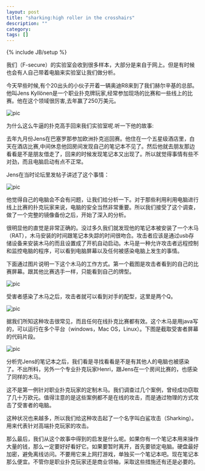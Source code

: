 ```yaml
---
layout: post
title: "sharking:high roller in the crosshairs"
description: ""
category: 
tags: []
---
```

{% include JB/setup %}

我们（F-secure）的实验室会收到很多样本，大部分是来自于网上。但是有时候也会有人自己带着电脑来实验室让我们做分析。

今天早些时候,有个20出头的小伙子开着一辆奥迪R8来到了我们赫尔辛基的总部。他叫Jens Kyllönen是一个职业扑克牌玩家,经常参加现场的比赛和一些线上的比赛。他在这个领域很厉害,去年赢了250万美元。

![pic]({{site.img_url}}poke.png)

为什么这么牛逼的扑克高手回来我们实验室呢.听一下他的故事:

去年九月份Jens在巴塞罗那参加欧洲扑克巡回赛。他住在一个五星级酒店里，白天在酒店比赛,中间休息他回房间发现自己的笔记本不见了。然后他就去朋友那边看看是不是朋友借走了，回来的时候发现笔记本又出现了。所以就觉得事情有些不对劲，而且电脑启动有点不正常。

Jens在当时论坛里发帖子讲述了这个事情：

![pic]({{site.img_url}}poke2.png)

他觉得自己的电脑会不会有问题，让我们给分析一下。对于那些利用利用电脑进行线上比赛的扑克玩家来说，电脑的安全当然非常重要。所以我们接受了这个调查，做了一个完整的镜像备份之后，开始了深入的分析。

很明显他的直觉是非常正确的。没过多久我们就发现他的笔记本被安装了一个木马（RAT），木马安装的时间跟笔记本失踪的时间很吻合。攻击者应该是通过usb存储设备来安装木马的而且设置成了开机自动启动。木马是一种允许攻击者远程控制和监控电脑的程序，可以看到电脑屏幕以及任何被感染电脑上发生的事情。

下面通过图片说明一下这个木马的工作方式。第一个截图是攻击者看到的自己的比赛屏幕。跟其他比赛选手一样，只能看到自己的牌型。

![pic]({{site.img_url}}poke3.png)

受害者感染了木马之后，攻击者就可以看到对手的配型，这里是两个Q。

![pic]({{site.img_url}}poke4.png)

据我们所知这种攻击很常见，而且任何在线扑克比赛都有效。这个木马是用java写的，可以运行在多个平台（windows，Mac OS，Linux）。下图是截取受害者屏幕的代码片段。

![pic]({{site.img_url}}poke5.png)

分析完Jens的笔记本之后，我们看是寻找看看是不是有其他人的电脑也被感染了。不出所料，另外一个专业扑克玩家Henri，跟Jens在一个房间比赛的，也感染了同样的木马。

这不是第一例针对职业扑克玩家的定制木马。我们调查过几个案例，曾经成功窃取了几十万欧元。值得注意的是这些案例都不是在线的攻击，而是通过物理的方式攻击了受害者的电脑。

这种状况也来越多，所以我们给这种攻击起了一个名字叫白鲨攻击（Sharking）。用来代表针对高端扑克玩家的攻击。

那么最后，我们从这个故事中得到的启发是什么呢。如果你有一个笔记本用来操作大量的钱，那么一定要好好看好它。如果要暂时离开，首先要锁定电脑。硬盘最好加密，避免离线访问。不要用它来上网打游戏，单独买一个笔记本吧。现在笔记本那么便宜。不管你是职业扑克玩家还是商业领袖，采取这些措施还有还是必要的。
